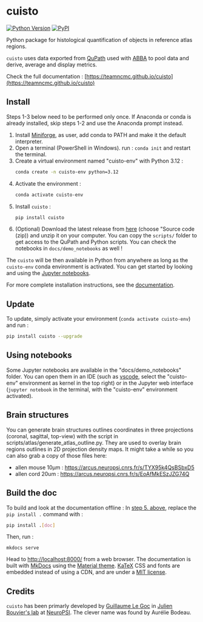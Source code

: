 # cuisto

[![Python Version](https://img.shields.io/pypi/pyversions/cuisto.svg)](https://pypi.org/project/cuisto)
[![PyPI](https://img.shields.io/pypi/v/cuisto.svg)](https://pypi.org/project/cuisto/)

Python package for histological quantification of objects in reference atlas regions.

`cuisto` uses data exported from [QuPath](https://qupath.github.io) used with [ABBA](https://abba-documentation.readthedocs.io/en/latest/) to pool data and derive, average and display metrics.

Check the full documentation : [https://teamncmc.github.io/cuisto](https://teamncmc.github.io/cuisto)

## Install
Steps 1-3 below need to be performed only once. If Anaconda or conda is already installed, skip steps 1-2 and use the Anaconda prompt instead.
1. Install [Miniforge](https://conda-forge.org/download/), as user, add conda to PATH and make it the default interpreter.
2. Open a terminal (PowerShell in Windows). run : `conda init` and restart the terminal.
3. Create a virtual environment named "cuisto-env" with Python 3.12 :
    ```bash
    conda create -n cuisto-env python=3.12
    ```
4. Activate the environment :
    ```bash
    conda activate cuisto-env
    ```
5. Install `cuisto` :
    ```bash
    pip install cuisto
    ```
6. (Optional) Download the latest release from [here](https://github.com/TeamNCMC/cuisto/releases/latest) (choose "Source code (zip)) and unzip it on your computer. You can copy the `scripts/` folder to get access to the QuPath and Python scripts. You can check the notebooks in `docs/demo_notebooks` as well !

The `cuisto` will be then available in Python from anywhere as long as the `cuisto-env` conda environment is activated. You can get started by looking and using the [Jupyter notebooks](#using-notebooks).

For more complete installation instructions, see the [documentation](https://teamncmc.github.io/cuisto/main-getting-started.html#slow-start).

## Update
To update, simply activate your environment (`conda activate cuisto-env`) and run :
```bash
pip install cuisto --upgrade
```

## Using notebooks
Some Jupyter notebooks are available in the "docs/demo_notebooks" folder. You can open them in an IDE (such as [vscode](https://code.visualstudio.com/), select the "cuisto-env" environment as kernel in the top right) or in the Jupyter web interface (`jupyter notebook` in the terminal, with the "cuisto-env" environment activated).

## Brain structures
You can generate brain structures outlines coordinates in three projections (coronal, sagittal, top-view) with the script in scripts/atlas/generate_atlas_outline.py. They are used to overlay brain regions outlines in 2D projection density maps. It might take a while so you can also grab a copy of those files here:
+ allen mouse 10µm : https://arcus.neuropsi.cnrs.fr/s/TYX95k4QsBSbxD5
+ allen cord 20um : https://arcus.neuropsi.cnrs.fr/s/EoAfMkESzJZG74Q

## Build the doc
To build and look at the documentation offline :
In [step 5. above](#install), replace the `pip install .` command with :
```bash
pip install .[doc]
```
Then, run :
```
mkdocs serve
```
Head to [http://localhost:8000/](http://localhost:8000/) from a web browser.
The documentation is built with [MkDocs](https://www.mkdocs.org/) using the [Material theme](https://squidfunk.github.io/mkdocs-material/). [KaTeX](https://katex.org/) CSS and fonts are embedded instead of using a CDN, and are under a [MIT license](https://opensource.org/license/MIT).

## Credits
`cuisto` has been primarly developed by [Guillaume Le Goc](https://legoc.fr) in [Julien Bouvier's lab](https://www.bouvier-lab.com/) at [NeuroPSI](https://neuropsi.cnrs.fr/). The clever name was found by Aurélie Bodeau.